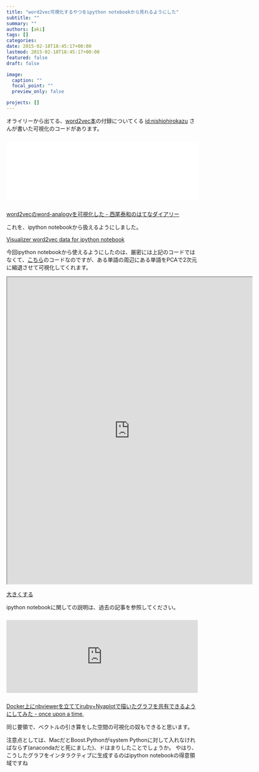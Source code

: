 ```yaml
---
title: "word2vec可視化するやつをipython notebookから見れるようにした"
subtitle: ""
summary: ""
authors: [aki]
tags: []
categories: 
date: 2015-02-18T18:45:17+00:00
lastmod: 2015-02-18T18:45:17+00:00
featured: false
draft: false

image:
  caption: ""
  focal_point: ""
  preview_only: false

projects: []
---
```

オライリーから出てる、[word2vec本](http://www.oreilly.co.jp/books/9784873116839/)の付録についてくる [id:nishiohirokazu](http://blog.hatena.ne.jp/nishiohirokazu/) さんが書いた可視化のコードがあります。

<iframe src="//hatenablog-parts.com/embed?url=http%3A%2F%2Fd.hatena.ne.jp%2Fnishiohirokazu%2F20140109%2F1389251331" title="word2vecのword-analogyを可視化した - 西尾泰和のはてなダイアリー" class="embed-card embed-webcard" scrolling="no" frameborder="0" style="width: 100%; height: 155px; max-width: 500px; margin: 10px 0px;"><a href="http://d.hatena.ne.jp/nishiohirokazu/20140109/1389251331">word2vecのword-analogyを可視化した - 西尾泰和のはてなダイアリー</a></iframe>

[word2vecのword-analogyを可視化した - 西尾泰和のはてなダイアリー](http://d.hatena.ne.jp/nishiohirokazu/20140109/1389251331)

これを、ipython notebookから扱えるようにしました。

[Visualizer word2vec data for ipython notebook](https://gist.github.com/chezou/3899461aa550f73854a1)

今回ipython notebookから使えるようにしたのは、厳密には上記のコードではなくて、[こちら](https://github.com/nishio/mycorpus/blob/master/vis.py)のコードなのですが、ある単語の周辺にある単語をPCAで2次元に縮退させて可視化してくれます。

<iframe src="https://nbviewer.ipython.org/gist/chezou/3899461aa550f73854a1/word2vec.ipynb" width="640" height="800"></iframe>

[大きくする](https://nbviewer.ipython.org/gist/chezou/3899461aa550f73854a1/word2vec.ipynb)

ipython notebookに関しての説明は、過去の記事を参照してください。

<iframe src="https://chezou.hatenablog.com/embed/2015/01/11/031931" title="Docker上にnbviewerを立ててiruby+Nyaplotで描いたグラフを共有できるようにしてみた - once upon a time," class="embed-card embed-blogcard" scrolling="no" frameborder="0" style="width: 100%; height: 190px; max-width: 500px; margin: 10px 0px;"><a href="https://chezou.hatenablog.com/entry/2015/01/11/031931">Docker上にnbviewerを立ててiruby+Nyaplotで描いたグラフを共有できるようにしてみた - once upon a time,</a></iframe>

[Docker上にnbviewerを立ててiruby+Nyaplotで描いたグラフを共有できるようにしてみた - once upon a time,](https://chezou.hatenablog.com/entry/2015/01/11/031931)

同じ要領で、ベクトルの引き算をした空間の可視化の奴もできると思います。

注意点としては、MacだとBoost.Pythonがsystem Pythonに対して入れなければならず(anacondaだと死にました)、ドはまりしたことでしょうか。 やはり、こうしたグラフをインタラクティブに生成するのはipython notebookの得意領域ですね


